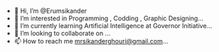 - 👋 Hi, I’m @Erumsikander
- 👀 I’m interested in Programming , Codding , Graphic Designing...
- 🌱 I’m currently learning Artificial Intelligence at Governor Initiative...
- 💞️ I’m looking to collaborate on ...
- 📫 How to reach me mrsikanderghouri@gmail.com...

<!---
Erumsikander/Erumsikander is a ✨ special ✨ repository because its `README.md` (this file) appears on your GitHub profile.
You can click the Preview link to take a look at your changes.
--->
